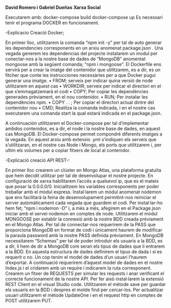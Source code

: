 **David Romero i Gabriel Dueñas**
**Xarxa Social**

Executarem amb:
docker-compose build
docker-compose up
Es necessari tenir el programa DOCKER en funcionament.

-Explicacio Creació Docker;

En primer lloc, utilitzarem la comanda “npm init -y” per tal de auto generar les dependencies corresponents en un arxiu anomenat package.json . 
Una vegada generem les dependencias del projecte instalarem un modul per conectar-nos a la nostre base de dades de “MongoDB” anomentat mongoose amb la següent comanda; “npm i mongoose”.
El Dockerfile ens servirà per a crear la imatge del contenidor que utilitzarem, es a dir, es un fitcher que conte les instrucciones necessàries per a que Docker pugui generar una imatge.
•	FROM; serveix per indicar quina versió de node utilitzarem en aquest cas
•	WORKDIR; serveix per indicar el directori en el que s’emmagatzemarà el codi
•	COPY; Per copiar les dependències generades prèviament, en el nou contenidor.
•	RUN; Per instalar les dependències npm.
•	COPY . . ; Per copiar el directori actual dintre del contenidor nou
•	CMD; Realitza la comanda indicada, i en el nostre cas executarem una comanda start la qual estará indicada en el package.json.

A continuación utilitzarem el Docker-compose per tal d’implementar ambdos contenidos, es a dir, el node i la nostre base de dades, en aquest cas MongoDB.
El Docker-compose permet compondré diferents imatges a la vegada. En aquest arxiu amb extensio .yml s’indiquen els serveis que s’utilitzaran, en el nostre cas Node i Mongo, els ports que utilitzarem i, per ultim els volumes per a copiar fitxers de local al contenidor.  

-Explicació creació API REST-:

En primer lloc crearem un clúster en Mongo Atlas, una plataforma gratuïta que hem decidit utilitzar per tal de desenvolupar el nostre projecte.
En configuració de xarxa habilitarem l’accés a qualsevol ip, que es el mateix que posar la 0.0.0.0/0.
Inicialitzem les variables corresponents per poder treballar amb el mòdul express.
Instal·larem un mòdul anomenat nodemon que ens facilitarà la feina de desenvolupament permitint-nos reiniciar el server automàticament cada vegada que guardem el codi.
Per instal·lar-ho hem fet; “npm i nodemon -D” i, a més a més, afegirem en el Package.json iniciar amb el servei nodemon en comptes de node. 
Utilitzarem el mòdul MONGOOSE per establir la connexió amb la nostre BDD creada prèviament en el Mongo Atlas.
Per tal de connectar-nos requerirem de la PASS que proporciona MongoDB en format de codi i únicament haurem de modificar la paraula password amb la nostre PASS definida prèviament.
En MongoDB necessitarem “Schemas” per tal de poder introduir els usuaris a la BDD, es a dir, li hem de dir a MongoDB com seran els tipus de dades que li entrarem a la BDD.
En aquesta estructura de dades definirem el tipus de dada i si es requerit o no.
Un cop tenim el model de dades d’un usuari l’haurem d’exportar.
A continuació requerirem d’aquest model de dades en el nostre Index.js i el cridarem amb un require i indicarem la ruta corresponent.
Crearem un fitxer de REQUESTS per simular les requests i anar verificant el correcte funcionament de la nostre API. 
Per fer això instal·larem la extensió REST Client en el visual Studio code.
Utilitzarem el mètode save per guardar els usuaris en la BDD i despres el motde find per cercar-los.
Per actualitzar usuari utilitzarem el mètode UpdateOne i en el request http en comptes de POST utilitzarem PUT.
